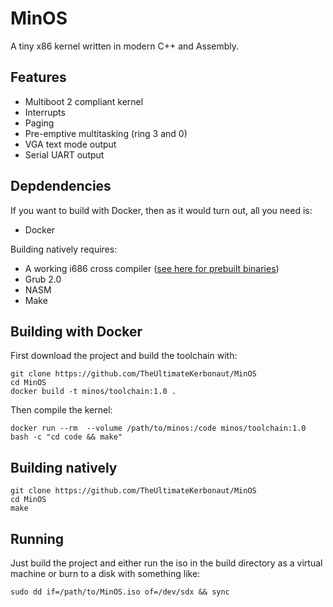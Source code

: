 # MinOS
A tiny x86 kernel written in modern C++ and Assembly.

## Features
* Multiboot 2 compliant kernel
* Interrupts
* Paging
* Pre-emptive multitasking (ring 3 and 0)
* VGA text mode output
* Serial UART output

## Depdendencies
If you want to build with Docker, then as it would turn out, all you need is:
* Docker

Building natively requires:
* A working i686 cross compiler ([see here for prebuilt binaries](https://github.com/lordmilko/i686-elf-tools))
* Grub 2.0
* NASM
* Make

## Building with Docker
First download the project and build the toolchain with:
```
git clone https://github.com/TheUltimateKerbonaut/MinOS
cd MinOS
docker build -t minos/toolchain:1.0 .
```
Then compile the kernel:
```
docker run --rm  --volume /path/to/minos:/code minos/toolchain:1.0 bash -c "cd code && make"
```

## Building natively
```
git clone https://github.com/TheUltimateKerbonaut/MinOS
cd MinOS
make
```

## Running
Just build the project and either run the iso in the build directory as a virtual machine or burn to a disk with something like:
```
sudo dd if=/path/to/MinOS.iso of=/dev/sdx && sync
```

